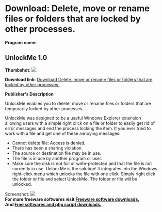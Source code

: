 # Download: Delete, move or rename files or folders that are locked by other processes.

**Program name:**

## UnlockMe 1.0

  
**Thumbshot:** ![](http://www.freewarefiles.com/screenshot/ctunlockme_md.jpg)   
  
**Download link:** [Download Delete, move or rename files or folders that are locked by other processes.](http://freesoftwares.boysofts.com/UnlockMe_program_48730.html)  
  


**Publisher's Description**  
  


UnlockMe enables you to delete, move or rename files or folders that are temporarily locked by other processes. 

UnlockMe was designed to be a useful Windows Explorer extension allowing users with a simple right click on a file or folder to easily get rid of error messages and end the process locking the item. If you ever tried to work with a file and get one of these annoying messages:

  * Cannot delete file: Access is denied. 
  * There has been a sharing violation. 
  * The source or destination file may be in use. 
  * The file is in use by another program or user. 
  * Make sure the disk is not full or write-protected and that the file is not currently in use. 
UnlockMe is the solution! It integrates into the Windows right-click menu which unlocks the file with one click. Simply right click the folder or file and select UnlockMe. The folder or file will be unlocked. 

  
  
Screenshot: ![](http://www.freewarefiles.com/screenshot/ctunlockme.jpg)   
**For more freeware softwares visit [Freeware software downloads.](http://freesoftwares.boysofts.com/)**   
**And [Free softwares and php script downloads.](http://www.boysofts.com/)**

